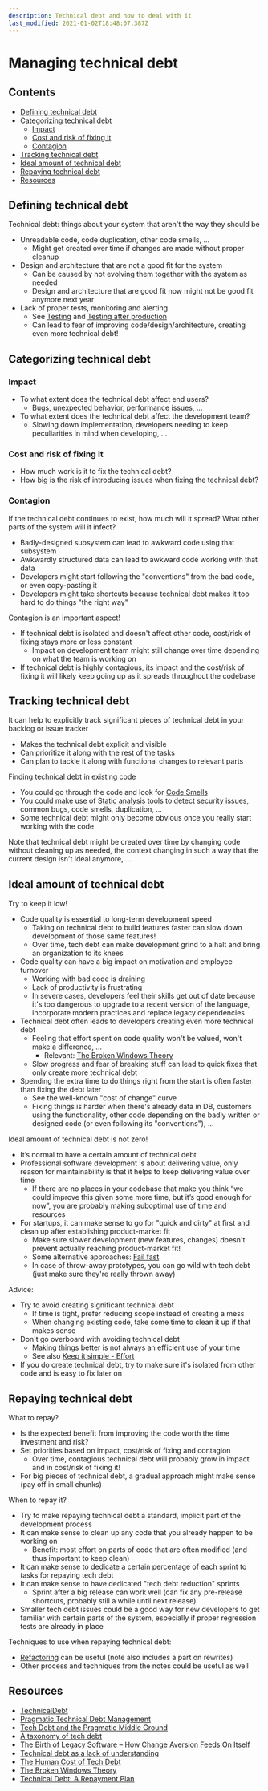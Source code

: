 ```yaml
---
description: Technical debt and how to deal with it
last_modified: 2021-01-02T18:48:07.387Z
---
```


# Managing technical debt

## Contents

-   [Defining technical debt](#defining-technical-debt)
-   [Categorizing technical debt](#categorizing-technical-debt)
    -   [Impact](#impact)
    -   [Cost and risk of fixing it](#cost-and-risk-of-fixing-it)
    -   [Contagion](#contagion)
-   [Tracking technical debt](#tracking-technical-debt)
-   [Ideal amount of technical debt](#ideal-amount-of-technical-debt)
-   [Repaying technical debt](#repaying-technical-debt)
-   [Resources](#resources)

## Defining technical debt

Technical debt: things about your system that aren't the way they should be

-   Unreadable code, code duplication, other code smells, ...
    -   Might get created over time if changes are made without proper cleanup
-   Design and architecture that are not a good fit for the system
    -   Can be caused by not evolving them together with the system as needed
    -   Design and architecture that are good fit now might not be good fit anymore next year
-   Lack of proper tests, monitoring and alerting
    -   See [Testing](./Testing.md) and [Testing after production](./testing-details/Testing-after-production.md)
    -   Can lead to fear of improving code/design/architecture, creating even more technical debt!

## Categorizing technical debt

### Impact

-   To what extent does the technical debt affect end users?
    -   Bugs, unexpected behavior, performance issues, ...
-   To what extent does the technical debt affect the development team?
    -   Slowing down implementation, developers needing to keep peculiarities in mind when developing, ...

### Cost and risk of fixing it

-   How much work is it to fix the technical debt?
-   How big is the risk of introducing issues when fixing the technical debt?

### Contagion

If the technical debt continues to exist, how much will it spread? What other parts of the system will it infect?

-   Badly-designed subsystem can lead to awkward code using that subsystem
-   Awkwardly structured data can lead to awkward code working with that data
-   Developers might start following the "conventions" from the bad code, or even copy-pasting it
-   Developers might take shortcuts because technical debt makes it too hard to do things "the right way"

Contagion is an important aspect!

-   If technical debt is isolated and doesn't affect other code, cost/risk of fixing stays more or less constant
    -   Impact on development team might still change over time depending on what the team is working on
-   If technical debt is highly contagious, its impact and the cost/risk of fixing it will likely keep going up as it spreads throughout the codebase

## Tracking technical debt

It can help to explicitly track significant pieces of technical debt in your backlog or issue tracker

-   Makes the technical debt explicit and visible
-   Can prioritize it along with the rest of the tasks
-   Can plan to tackle it along with functional changes to relevant parts

Finding technical debt in existing code

-   You could go through the code and look for [Code Smells](https://sourcemaking.com/refactoring/smells)
-   You could make use of [Static analysis](./Static-analysis.md) tools to detect security issues, common bugs, code smells, duplication, ...
-   Some technical debt might only become obvious once you really start working with the code

Note that technical debt might be created over time by changing code without cleaning up as needed, the context changing in such a way that the current design isn't ideal anymore, ...

## Ideal amount of technical debt

Try to keep it low!

-   Code quality is essential to long-term development speed
    -   Taking on technical debt to build features faster can slow down development of those same features!
    -   Over time, tech debt can make development grind to a halt and bring an organization to its knees
-   Code quality can have a big impact on motivation and employee turnover
    -   Working with bad code is draining
    -   Lack of productivity is frustrating
    -   In severe cases, developers feel their skills get out of date because it's too dangerous to upgrade to a recent version of the language, incorporate modern practices and replace legacy dependencies
-   Technical debt often leads to developers creating even more technical debt
    -   Feeling that effort spent on code quality won't be valued, won't make a difference, ...
        -   Relevant: [The Broken Windows Theory](https://github.com/dwmkerr/hacker-laws#the-broken-windows-theory)
    -   Slow progress and fear of breaking stuff can lead to quick fixes that only create more technical debt
-   Spending the extra time to do things right from the start is often faster than fixing the debt later
    -   See the well-known "cost of change" curve
    -   Fixing things is harder when there's already data in DB, customers using the functionality, other code depending on the badly written or designed code (or even following its "conventions"), ...

Ideal amount of technical debt is not zero!

-   It’s normal to have a certain amount of technical debt
-   Professional software development is about delivering value, only reason for maintainability is that it helps to keep delivering value over time
    -   If there are no places in your codebase that make you think “we could improve this given some more time, but it’s good enough for now”, you are probably making suboptimal use of time and resources
-   For startups, it can make sense to go for "quick and dirty" at first and clean up after establishing product-market fit
    -   Make sure slower development (new features, changes) doesn't prevent actually reaching product-market fit!
    -   Some alternative approaches: [Fail fast](../mindset/Fail-fast.md)
    -   In case of throw-away prototypes, you can go wild with tech debt (just make sure they're really thrown away)

Advice:

-   Try to avoid creating significant technical debt
    -   If time is tight, prefer reducing scope instead of creating a mess
    -   When changing existing code, take some time to clean it up if that makes sense
-   Don't go overboard with avoiding technical debt
    -   Making things better is not always an efficient use of your time
    -   See also [Keep it simple - Effort](../mindset/Keep-it-simple.md#Effort)
-   If you do create technical debt, try to make sure it's isolated from other code and is easy to fix later on

## Repaying technical debt

What to repay?

-   Is the expected benefit from improving the code worth the time investment and risk?
-   Set priorities based on impact, cost/risk of fixing and contagion
    -   Over time, contagious technical debt will probably grow in impact and in cost/risk of fixing it!
-   For big pieces of technical debt, a gradual approach might make sense (pay off in small chunks)

When to repay it?

-   Try to make repaying technical debt a standard, implicit part of the development process
-   It can make sense to clean up any code that you already happen to be working on
    -   Benefit: most effort on parts of code that are often modified (and thus important to keep clean)
-   It can make sense to dedicate a certain percentage of each sprint to tasks for repaying tech debt
-   It can make sense to have dedicated "tech debt reduction" sprints
    -   Sprint after a big release can work well (can fix any pre-release shortcuts, probably still a while until next release)
-   Smaller tech debt issues could be a good way for new developers to get familiar with certain parts of the system, especially if proper regression tests are already in place

Techniques to use when repaying technical debt:

-   [Refactoring](./Refactoring.md) can be useful (note also includes a part on rewrites)
-   Other process and techniques from the notes could be useful as well

## Resources

-   [TechnicalDebt](https://martinfowler.com/bliki/TechnicalDebt.html)
-   [Pragmatic Technical Debt Management](https://www.infoq.com/articles/pragmatic-technical-debt/)
-   [Tech Debt and the Pragmatic Middle Ground](https://blog.pragmaticengineer.com/tech-debt/)
-   [A taxonomy of tech debt](https://technology.riotgames.com/news/taxonomy-tech-debt)
-   [The Birth of Legacy Software – How Change Aversion Feeds On Itself](https://software.rajivprab.com/2019/11/25/the-birth-of-legacy-software-how-change-aversion-feeds-on-itself/)
-   [Technical debt as a lack of understanding](https://daverupert.com/2020/11/technical-debt-as-a-lack-of-understanding/)
-   [The Human Cost of Tech Debt](https://www.infragistics.com/community/blogs/b/erikdietrich/posts/the-human-cost-of-tech-debt)
-   [The Broken Windows Theory](https://github.com/dwmkerr/hacker-laws#the-broken-windows-theory)
-   [Technical Debt: A Repayment Plan](https://www.infoq.com/articles/tech-debt-repayment/)
